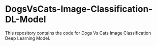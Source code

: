# DogsVsCats-Image-Classification-DL-Model
This repository contains the code for Dogs Vs Cats Image Classification Deep Learning Model.
